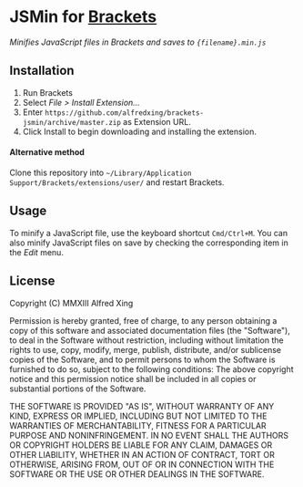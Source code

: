 # JSMin for [Brackets](https://github.com/adobe/brackets)

*Minifies JavaScript files in Brackets and saves to `{filename}.min.js`*

## Installation

1. Run Brackets
2. Select *File > Install Extension...*
3. Enter `https://github.com/alfredxing/brackets-jsmin/archive/master.zip` as Extension URL.
3. Click Install to begin downloading and installing the extension.

#### Alternative method
Clone this repository into `~/Library/Application Support/Brackets/extensions/user/` and restart Brackets.

## Usage
To minify a JavaScript file, use the keyboard shortcut `Cmd/Ctrl+M`. You can also minify JavaScript files on save by checking the corresponding item in the *Edit* menu.

## License


Copyright (C) MMXIII Alfred Xing

Permission is hereby granted, free of charge, to any person obtaining a copy of this software and associated documentation files (the "Software"), to deal in the Software without restriction, including without limitation the rights to use, copy, modify, merge, publish, distribute, and/or sublicense copies of the Software, and to permit persons to whom the Software is furnished to do so, subject to the following conditions:
The above copyright notice and this permission notice shall be included in all copies or substantial portions of the Software.

THE SOFTWARE IS PROVIDED "AS IS", WITHOUT WARRANTY OF ANY KIND, EXPRESS OR IMPLIED, INCLUDING BUT NOT LIMITED TO THE WARRANTIES OF MERCHANTABILITY, FITNESS FOR A PARTICULAR PURPOSE AND NONINFRINGEMENT. IN NO EVENT SHALL THE AUTHORS OR COPYRIGHT HOLDERS BE LIABLE FOR ANY CLAIM, DAMAGES OR OTHER LIABILITY, WHETHER IN AN ACTION OF CONTRACT, TORT OR OTHERWISE, ARISING FROM, OUT OF OR IN CONNECTION WITH THE SOFTWARE OR THE USE OR OTHER DEALINGS IN THE SOFTWARE.
